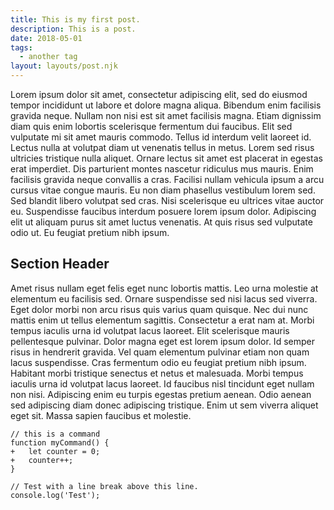 ```yaml
---
title: This is my first post.
description: This is a post.
date: 2018-05-01
tags:
  - another tag
layout: layouts/post.njk
---
```


Lorem ipsum dolor sit amet, consectetur adipiscing elit, sed do eiusmod tempor incididunt ut labore et dolore magna aliqua. Bibendum enim facilisis gravida neque. Nullam non nisi est sit amet facilisis magna. Etiam dignissim diam quis enim lobortis scelerisque fermentum dui faucibus. Elit sed vulputate mi sit amet mauris commodo. Tellus id interdum velit laoreet id. Lectus nulla at volutpat diam ut venenatis tellus in metus. Lorem sed risus ultricies tristique nulla aliquet. Ornare lectus sit amet est placerat in egestas erat imperdiet. Dis parturient montes nascetur ridiculus mus mauris. Enim facilisis gravida neque convallis a cras. Facilisi nullam vehicula ipsum a arcu cursus vitae congue mauris. Eu non diam phasellus vestibulum lorem sed. Sed blandit libero volutpat sed cras. Nisi scelerisque eu ultrices vitae auctor eu. Suspendisse faucibus interdum posuere lorem ipsum dolor. Adipiscing elit ut aliquam purus sit amet luctus venenatis. At quis risus sed vulputate odio ut. Eu feugiat pretium nibh ipsum.

<h2>Section Header</h2>

Amet risus nullam eget felis eget nunc lobortis mattis. Leo urna molestie at elementum eu facilisis sed. Ornare suspendisse sed nisi lacus sed viverra. Eget dolor morbi non arcu risus quis varius quam quisque. Nec dui nunc mattis enim ut tellus elementum sagittis. Consectetur a erat nam at. Morbi tempus iaculis urna id volutpat lacus laoreet. Elit scelerisque mauris pellentesque pulvinar. Dolor magna eget est lorem ipsum dolor. Id semper risus in hendrerit gravida. Vel quam elementum pulvinar etiam non quam lacus suspendisse. Cras fermentum odio eu feugiat pretium nibh ipsum. Habitant morbi tristique senectus et netus et malesuada. Morbi tempus iaculis urna id volutpat lacus laoreet. Id faucibus nisl tincidunt eget nullam non nisi. Adipiscing enim eu turpis egestas pretium aenean. Odio aenean sed adipiscing diam donec adipiscing tristique. Enim ut sem viverra aliquet eget sit. Massa sapien faucibus et molestie.

```diff-js
// this is a command
function myCommand() {
+	let counter = 0;
+	counter++;
}

// Test with a line break above this line.
console.log('Test');
```
